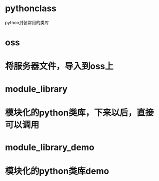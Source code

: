 # pythonclass
python封装常用的类库

# oss 
# 将服务器文件，导入到oss上

# module_library
# 模块化的python类库，下来以后，直接可以调用

# module_library_demo
# 模块化的python类库demo
